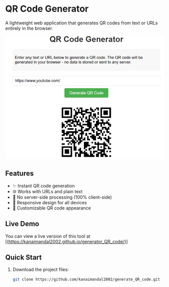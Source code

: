 # QR Code Generator

A lightweight web application that generates QR codes from text or URLs entirely in the browser.

![QR Code Generator Preview](qr.png)


## Features

- ✨ Instant QR code generation
- 🌐 Works with URLs and plain text
- 🔐 No server-side processing (100% client-side)
- 📱 Responsive design for all devices
- 🎨 Customizable QR code appearance

## Live Demo

You can view a live version of this tool at [(https://kanaimandal2002.github.io/generator_QR_code/)]

## Quick Start

1. Download the project files:
   ```bash
   git clone https://github.com/kanaimandal2002/generate_QR_code.git
